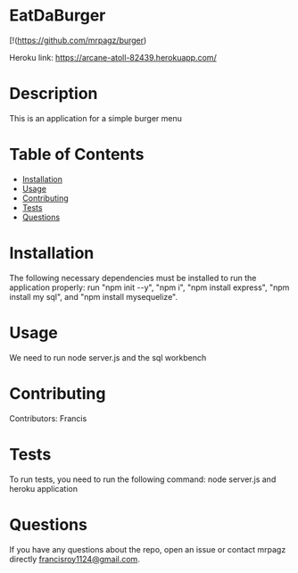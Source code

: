 # EatDaBurger
  [!(https://github.com/mrpagz/burger)

  Heroku link: https://arcane-atoll-82439.herokuapp.com/
  
  # Description
  This is an application for a simple burger menu
  # Table of Contents 
  * [Installation](#installation)
  * [Usage](#usage)
  * [Contributing](#contributing)
  * [Tests](#tests)
  * [Questions](#questions)
  # Installation
  The following necessary dependencies must be installed to run the application properly: run "npm init --y", "npm i", "npm install express", "npm install my sql", and "npm install mysequelize".
  # Usage
  ​We need to run node server.js and the sql workbench
  # Contributing
  ​Contributors: Francis
  # Tests
  To run tests, you need to run the following command: node server.js and heroku application
  # Questions
  If you have any questions about the repo, open an issue or contact mrpagz directly francisroy1124@gmail.com.
  